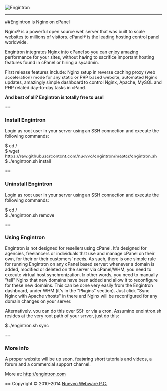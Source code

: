 ![Engintron](http://engintron.com/assets/logo/Engintron_Logo_316x98_24_black.png)
***

##Engintron is Nginx on cPanel

Nginx® is a powerful open source web server that was built to scale websites to millions of visitors. cPanel® is the leading hosting control panel worldwide.

Engintron integrates Nginx into cPanel so you can enjoy amazing performance for your sites, without having to sacrifice important hosting features found in cPanel or hiring a sysadmin.

First release features include: Nginx setup in reverse caching proxy (web acceleration) mode for any static or PHP based website, automated Nginx updates, amazingly simple dashboard to control Nginx, Apache, MySQL and PHP related day-to-day tasks in cPanel.

**And best of all? Engintron is totally free to use!**


==
### Install Engintron
Login as root user in your server using an SSH connection and execute the following commands:

$ cd /  
$ wget https://raw.githubusercontent.com/nuevvo/engintron/master/engintron.sh  
$ ./engintron.sh install  


==
### Uninstall Engintron
Login as root user in your server using an SSH connection and execute the following commands:

$ cd /  
$ ./engintron.sh remove  


==
### Using Engintron
Engintron is not designed for resellers using cPanel. It's designed for agencies, freelancers or individuals that use and manage cPanel on their own, for their or their customers' needs. As such, there is one simple rule for running Engintron on any cPanel based server: whenever a domain is added, modified or deleted on the server via cPanel/WHM, you need to execute virtual host synchronization. In other words, you need to manually "tell" Nginx that new domains have been added and allow it to reconfigure for these new domains. This can be done very easily from the Engintron dashboard, under WHM (it's in the "Plugins" section). Just click "Sync Nginx with Apache vhosts" in there and Nginx will be reconfigured for any domain changes on your server.

Alternatively, you can do this over SSH or via a cron. Assuming engintron.sh resides at the very root path of your server, just do this:

$ ./engintron.sh sync  


==
### More info
A proper website will be up soon, featuring short tutorials and videos, a forum and a commercial support channel.

More at: http://engintron.com


==
Copyright &copy; 2010-2014 [Nuevvo Webware P.C.](http://nuevvo.com)
